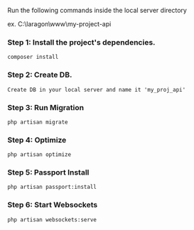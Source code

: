 
Run the following commands inside the local server directory

ex. C:\laragon\www\my-project-api

### Step 1: Install the project's dependencies.
```
composer install
```

### Step 2: Create DB.
```
Create DB in your local server and name it 'my_proj_api'
```

### Step 3: Run Migration
```
php artisan migrate
```

### Step 4: Optimize
```
php artisan optimize
```

### Step 5: Passport Install
```
php artisan passport:install
```

### Step 6: Start Websockets
```
php artisan websockets:serve
```
